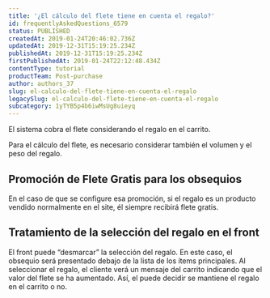 ```yaml
---
title: '¿El cálculo del flete tiene en cuenta el regalo?'
id: frequentlyAskedQuestions_6579
status: PUBLISHED
createdAt: 2019-01-24T20:46:02.736Z
updatedAt: 2019-12-31T15:19:25.234Z
publishedAt: 2019-12-31T15:19:25.234Z
firstPublishedAt: 2019-01-24T22:12:48.434Z
contentType: tutorial
productTeam: Post-purchase
author: authors_37
slug: el-calculo-del-flete-tiene-en-cuenta-el-regalo
legacySlug: el-calculo-del-flete-tiene-en-cuenta-el-regalo
subcategory: 1yTYB5p4b6iwMsUg8uieyq
---
```


El sistema cobra el flete considerando el regalo en el carrito.

Para el cálculo del flete, es necesario considerar también el volumen y el peso del regalo.

## Promoción de Flete Gratis para los obsequios

En el caso de que se configure esa promoción, si el regalo es un producto vendido normalmente en el site, él siempre recibirá flete gratis.

## Tratamiento de la selección del regalo en el front

El front puede “desmarcar” la selección del regalo. En este caso, el obsequio será presentado debajo de la lista de los ítems principales. Al seleccionar el regalo, el cliente verá un mensaje del carrito indicando que el valor del flete se ha aumentado. Así, el puede decidir se mantiene el regalo en el carrito o no.
